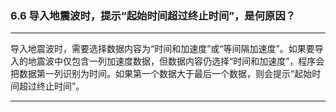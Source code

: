 ﻿### 6.6  导入地震波时，提示“起始时间超过终止时间”，是何原因？
---



导入地震波时，需要选择数据内容为“时间和加速度”或“等间隔加速度”。如果要导入的地震波中仅包含一列加速度数据，但数据内容仍选择“时间和加速度”，程序会把数据第一列识别为时间。如果第一个数据大于最后一个数据，则会提示“起始时间超过终止时间”。





---

